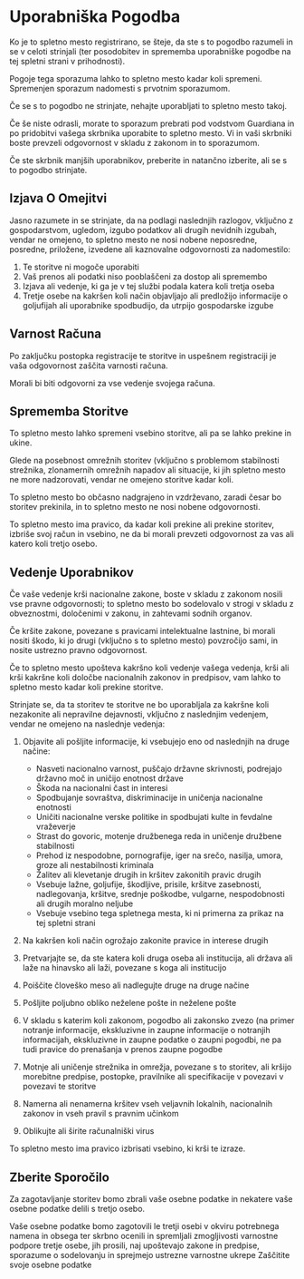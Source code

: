 # Uporabniška Pogodba

Ko je to spletno mesto registrirano, se šteje, da ste s to pogodbo razumeli in se v celoti strinjali (ter posodobitev in sprememba uporabniške pogodbe na tej spletni strani v prihodnosti).

Pogoje tega sporazuma lahko to spletno mesto kadar koli spremeni. Spremenjen sporazum nadomesti s prvotnim sporazumom.

Če se s to pogodbo ne strinjate, nehajte uporabljati to spletno mesto takoj.

Če še niste odrasli, morate to sporazum prebrati pod vodstvom Guardiana in po pridobitvi vašega skrbnika uporabite to spletno mesto. Vi in vaši skrbniki boste prevzeli odgovornost v skladu z zakonom in to sporazumom.

Če ste skrbnik manjših uporabnikov, preberite in natančno izberite, ali se s to pogodbo strinjate.

## Izjava O Omejitvi

Jasno razumete in se strinjate, da na podlagi naslednjih razlogov, vključno z gospodarstvom, ugledom, izgubo podatkov ali drugih nevidnih izgubah, vendar ne omejeno, to spletno mesto ne nosi nobene neposredne, posredne, priložene, izvedene ali kaznovalne odgovornosti za nadomestilo:

1. Te storitve ni mogoče uporabiti
1. Vaš prenos ali podatki niso pooblaščeni za dostop ali spremembo
1. Izjava ali vedenje, ki ga je v tej službi podala katera koli tretja oseba
1. Tretje osebe na kakršen koli način objavljajo ali predložijo informacije o goljufijah ali uporabnike spodbudijo, da utrpijo gospodarske izgube

## Varnost Računa

Po zaključku postopka registracije te storitve in uspešnem registraciji je vaša odgovornost zaščita varnosti računa.

Morali bi biti odgovorni za vse vedenje svojega računa.

## Sprememba Storitve

To spletno mesto lahko spremeni vsebino storitve, ali pa se lahko prekine in ukine.

Glede na posebnost omrežnih storitev (vključno s problemom stabilnosti strežnika, zlonamernih omrežnih napadov ali situacije, ki jih spletno mesto ne more nadzorovati, vendar ne omejeno storitve kadar koli.

To spletno mesto bo občasno nadgrajeno in vzdrževano, zaradi česar bo storitev prekinila, in to spletno mesto ne nosi nobene odgovornosti.

To spletno mesto ima pravico, da kadar koli prekine ali prekine storitev, izbriše svoj račun in vsebino, ne da bi morali prevzeti odgovornost za vas ali katero koli tretjo osebo.

## Vedenje Uporabnikov

Če vaše vedenje krši nacionalne zakone, boste v skladu z zakonom nosili vse pravne odgovornosti; to spletno mesto bo sodelovalo v strogi v skladu z obveznostmi, določenimi v zakonu, in zahtevami sodnih organov.

Če kršite zakone, povezane s pravicami intelektualne lastnine, bi morali nositi škodo, ki jo drugi (vključno s to spletno mesto) povzročijo sami, in nosite ustrezno pravno odgovornost.

Če to spletno mesto upošteva kakršno koli vedenje vašega vedenja, krši ali krši kakršne koli določbe nacionalnih zakonov in predpisov, vam lahko to spletno mesto kadar koli prekine storitve.

Strinjate se, da ta storitev te storitve ne bo uporabljala za kakršne koli nezakonite ali nepravilne dejavnosti, vključno z naslednjim vedenjem, vendar ne omejeno na naslednje vedenja:

1. Objavite ali pošljite informacije, ki vsebujejo eno od naslednjih na druge načine:

   * Nasveti nacionalno varnost, puščajo državne skrivnosti, podrejajo državno moč in uničijo enotnost države
   * Škoda na nacionalni čast in interesi
   * Spodbujanje sovraštva, diskriminacije in uničenja nacionalne enotnosti
   * Uničiti nacionalne verske politike in spodbujati kulte in fevdalne vraževerje
   * Strast do govoric, motenje družbenega reda in uničenje družbene stabilnosti
   * Prehod iz nespodobne, pornografije, iger na srečo, nasilja, umora, groze ali nestabilnosti kriminala
   * Žalitev ali klevetanje drugih in kršitev zakonitih pravic drugih
   * Vsebuje lažne, goljufije, škodljive, prisile, kršitve zasebnosti, nadlegovanja, kršitve, srednje poškodbe, vulgarne, nespodobnosti ali drugih moralno neljube
   * Vsebuje vsebino tega spletnega mesta, ki ni primerna za prikaz na tej spletni strani

1. Na kakršen koli način ogrožajo zakonite pravice in interese drugih
1. Pretvarjajte se, da ste katera koli druga oseba ali institucija, ali država ali laže na hinavsko ali laži, povezane s koga ali institucijo
1. Poiščite človeško meso ali nadlegujte druge na druge načine
1. Pošljite poljubno obliko neželene pošte in neželene pošte
1. V skladu s katerim koli zakonom, pogodbo ali zakonsko zvezo (na primer notranje informacije, ekskluzivne in zaupne informacije o notranjih informacijah, ekskluzivne in zaupne podatke o zaupni pogodbi, ne pa tudi pravice do prenašanja v prenos zaupne pogodbe
1. Motnje ali uničenje strežnika in omrežja, povezane s to storitev, ali kršijo morebitne predpise, postopke, pravilnike ali specifikacije v povezavi v povezavi te storitve
1. Namerna ali nenamerna kršitev vseh veljavnih lokalnih, nacionalnih zakonov in vseh pravil s pravnim učinkom
1. Oblikujte ali širite računalniški virus

To spletno mesto ima pravico izbrisati vsebino, ki krši te izraze.

## Zberite Sporočilo

Za zagotavljanje storitev bomo zbrali vaše osebne podatke in nekatere vaše osebne podatke delili s tretjo osebo.

Vaše osebne podatke bomo zagotovili le tretji osebi v okviru potrebnega namena in obsega ter skrbno ocenili in spremljali zmogljivosti varnostne podpore tretje osebe, jih prosili, naj upoštevajo zakone in predpise, sporazume o sodelovanju in sprejmejo ustrezne varnostne ukrepe Zaščitite svoje osebne podatke